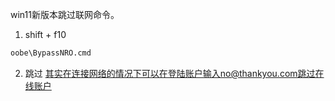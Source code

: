 win11新版本跳过联网命令。
1. shift + f10
```cmd
oobe\BypassNRO.cmd
```

2. 跳过
其实在连接网络的情况下可以在登陆账户输入no@thankyou.com跳过在线账户